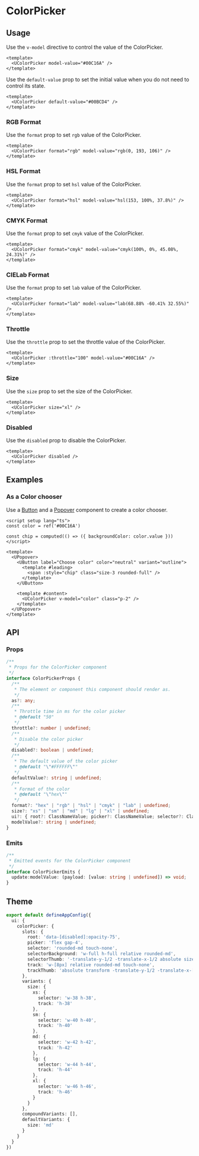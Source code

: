 # ColorPicker

## Usage

Use the `v-model` directive to control the value of the ColorPicker.

```vue
<template>
  <UColorPicker model-value="#00C16A" />
</template>
```

Use the `default-value` prop to set the initial value when you do not need to control its state.

```vue
<template>
  <UColorPicker default-value="#00BCD4" />
</template>
```

### RGB Format

Use the `format` prop to set `rgb` value of the ColorPicker.

```vue
<template>
  <UColorPicker format="rgb" model-value="rgb(0, 193, 106)" />
</template>
```

### HSL Format

Use the `format` prop to set `hsl` value of the ColorPicker.

```vue
<template>
  <UColorPicker format="hsl" model-value="hsl(153, 100%, 37.8%)" />
</template>
```

### CMYK Format

Use the `format` prop to set `cmyk` value of the ColorPicker.

```vue
<template>
  <UColorPicker format="cmyk" model-value="cmyk(100%, 0%, 45.08%, 24.31%)" />
</template>
```

### CIELab Format

Use the `format` prop to set `lab` value of the ColorPicker.

```vue
<template>
  <UColorPicker format="lab" model-value="lab(68.88% -60.41% 32.55%)" />
</template>
```

### Throttle

Use the `throttle` prop to set the throttle value of the ColorPicker.

```vue
<template>
  <UColorPicker :throttle="100" model-value="#00C16A" />
</template>
```

### Size

Use the `size` prop to set the size of the ColorPicker.

```vue
<template>
  <UColorPicker size="xl" />
</template>
```

### Disabled

Use the `disabled` prop to disable the ColorPicker.

```vue
<template>
  <UColorPicker disabled />
</template>
```

## Examples

### As a Color chooser

Use a [Button](https://ui.nuxt.com/components/button) and a [Popover](https://ui.nuxt.com/components/popover) component to create a color chooser.

```vue [ColorPickerChooserExample.vue]
<script setup lang="ts">
const color = ref('#00C16A')

const chip = computed(() => ({ backgroundColor: color.value }))
</script>

<template>
  <UPopover>
    <UButton label="Choose color" color="neutral" variant="outline">
      <template #leading>
        <span :style="chip" class="size-3 rounded-full" />
      </template>
    </UButton>

    <template #content>
      <UColorPicker v-model="color" class="p-2" />
    </template>
  </UPopover>
</template>
```

## API

### Props

```ts
/**
 * Props for the ColorPicker component
 */
interface ColorPickerProps {
  /**
   * The element or component this component should render as.
   */
  as?: any;
  /**
   * Throttle time in ms for the color picker
   * @default "50"
   */
  throttle?: number | undefined;
  /**
   * Disable the color picker
   */
  disabled?: boolean | undefined;
  /**
   * The default value of the color picker
   * @default "\"#FFFFFF\""
   */
  defaultValue?: string | undefined;
  /**
   * Format of the color
   * @default "\"hex\""
   */
  format?: "hex" | "rgb" | "hsl" | "cmyk" | "lab" | undefined;
  size?: "xs" | "sm" | "md" | "lg" | "xl" | undefined;
  ui?: { root?: ClassNameValue; picker?: ClassNameValue; selector?: ClassNameValue; selectorBackground?: ClassNameValue; selectorThumb?: ClassNameValue; track?: ClassNameValue; trackThumb?: ClassNameValue; } | undefined;
  modelValue?: string | undefined;
}
```

### Emits

```ts
/**
 * Emitted events for the ColorPicker component
 */
interface ColorPickerEmits {
  update:modelValue: (payload: [value: string | undefined]) => void;
}
```

## Theme

```ts [app.config.ts]
export default defineAppConfig({
  ui: {
    colorPicker: {
      slots: {
        root: 'data-[disabled]:opacity-75',
        picker: 'flex gap-4',
        selector: 'rounded-md touch-none',
        selectorBackground: 'w-full h-full relative rounded-md',
        selectorThumb: '-translate-y-1/2 -translate-x-1/2 absolute size-4 ring-2 ring-(--color-white) rounded-full cursor-pointer data-[disabled]:cursor-not-allowed',
        track: 'w-[8px] relative rounded-md touch-none',
        trackThumb: 'absolute transform -translate-y-1/2 -translate-x-[4px] rtl:translate-x-[4px] size-4 rounded-full ring-2 ring-(--color-white) cursor-pointer data-[disabled]:cursor-not-allowed'
      },
      variants: {
        size: {
          xs: {
            selector: 'w-38 h-38',
            track: 'h-38'
          },
          sm: {
            selector: 'w-40 h-40',
            track: 'h-40'
          },
          md: {
            selector: 'w-42 h-42',
            track: 'h-42'
          },
          lg: {
            selector: 'w-44 h-44',
            track: 'h-44'
          },
          xl: {
            selector: 'w-46 h-46',
            track: 'h-46'
          }
        }
      },
      compoundVariants: [],
      defaultVariants: {
        size: 'md'
      }
    }
  }
})
```

